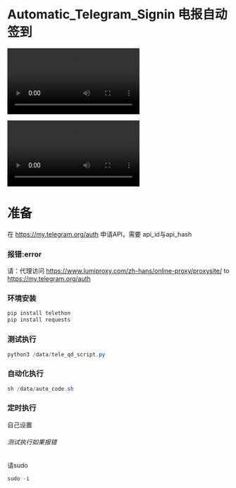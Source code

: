 
# Automatic_Telegram_Signin    电报自动签到


![tele_qd_script](media/tele_qd_script.mp4)

![auto_code](media/auto_code.mp4)
# 准备
在 https://my.telegram.org/auth 申请API，需要 api_id与api_hash

### 报错:error

请：代理访问 https://www.lumiproxy.com/zh-hans/online-proxy/proxysite/   to https://my.telegram.org/auth

### 环境安装
```java
pip install telethon 
pip install requests
```



### 测试执行
```java
python3 /data/tele_qd_script.py
```

### 自动化执行
```java
sh /data/auto_code.sh
```

### 定时执行
自己设置



###### 测试执行如果报错
请sudo 

```javascript
sudo -i 
```
